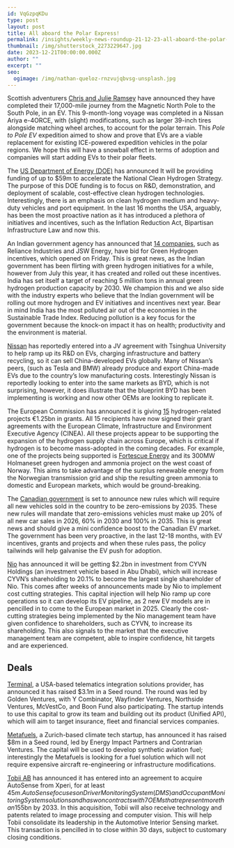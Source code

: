 ```yaml
---
id: VqGzpqKDu
type: post
layout: post
title: All aboard the Polar Express!
permalink: /insights/weekly-news-roundup-21-12-23-all-aboard-the-polar-express/
thumbnail: /img/shutterstock_2273229647.jpg
date: 2023-12-21T00:00:00.000Z
author: ""
excerpt: ""
seo:
  ogimage: /img/nathan-queloz-rnzvujqbvsg-unsplash.jpg
---
```

Scottish adventurers [Chris and Julie Ramsey](https://www.engadget.com/an-electric-car-completed-the-worlds-first-ever-drive-from-the-north-to-the-south-pole-073155506.html?guccounter=1&guce_referrer=aHR0cHM6Ly93d3cuZ29vZ2xlLmNvbS8&guce_referrer_sig=AQAAALWb-sv2i6I9nazb2Ikw3AMFx8px5A_uBnL98_1e9Nu7B_zSAd19P2R3ypCo8E7I9aNe5tdshfvqBrCwuCd1kY98AN_-Z9zPyLQ92Y1AAM6iMpVCWZsPbwZfZIkJuE3PL3xGEYA312BJVzuH5Kxp6HEW5Po4ycUvlw8pncXCdpkx) have announced they have completed their 17,000-mile journey from the Magnetic North Pole to the South Pole, in an EV. This 9-month-long voyage was completed in a Nissan Ariya e-4ORCE, with (slight) modifications, such as larger 39-inch tires alongside matching wheel arches, to account for the polar terrain. This *Pole to Pole EV* expedition aimed to show and prove that EVs are a viable replacement for existing ICE-powered expedition vehicles in the polar regions. We hope this will have a snowball effect in terms of adoption and companies will start adding EVs to their polar fleets.

The [US Department of Energy (DOE)](https://www.h2-view.com/story/us-doe-reveals-funding-opportunity-of-up-to-59m-to-support-hydrogen-strategy/2103739.article/) has announced It will be providing funding of up to $59m to accelerate the National Clean Hydrogen Strategy. The purpose of this DOE funding is to focus on R&D, demonstration, and deployment of scalable, cost-effective clean hydrogen technologies. Interestingly, there is an emphasis on clean hydrogen medium and heavy-duty vehicles and port equipment. In the last 16 months the USA, arguably, has been the most proactive nation as it has introduced a plethora of initiatives and incentives, such as the Inflation Reduction Act, Bipartisan Infrastructure Law and now this.

An Indian government agency has announced that [14 companies](https://www.reuters.com/sustainability/climate-energy/ril-adani-jsw-energy-lt-bid-green-hydrogen-electrolyser-incentives-sources-2023-12-15/), such as Reliance Industries and JSW Energy, have bid for Green Hydrogen incentives, which opened on Friday. This is great news, as the Indian government has been flirting with green hydrogen initiatives for a while, however from July this year, it has created and rolled out these incentives. India has set itself a target of reaching 5 million tons in annual green hydrogen production capacity by 2030. We champion this and we also side with the industry experts who believe that the Indian government will be rolling out more hydrogen and EV initiatives and incentives next year. Bear in mind India has the most polluted air out of the economies in the Sustainable Trade Index. Reducing pollution is a key focus for the government because the knock-on impact it has on health; productivity and the environment is material.

[Nissan](https://www.reuters.com/business/autos-transportation/nissan-set-up-joint-ev-research-with-chinas-tsinghua-university-2023-12-17/) has reportedly entered into a JV agreement with Tsinghua University to help ramp up its R&D on EVs, charging infrastructure and battery recycling, so it can sell China-developed EVs globally. Many of Nissan’s peers, (such as Tesla and BMW) already produce and export China-made EVs due to the country’s low manufacturing costs. Interestingly Nissan is reportedly looking to enter into the same markets as BYD, which is not surprising, however, it does illustrate that the blueprint BYD has been implementing is working and now other OEMs are looking to replicate it.

The European Commission has announced it is giving [15](https://www.hydrogeninsight.com/innovation/fifteen-hydrogen-projects-to-receive-1-25bn-of-eu-innovation-funding-after-signing-grant-agreements/2-1-1572279) hydrogen-related projects €1.25bn in grants. All 15 recipients have now signed their grant agreements with the European Climate, Infrastructure and Environment Executive Agency (CINEA). All these projects appear to be supporting the expansion of the hydrogen supply chain across Europe, which is critical if hydrogen is to become mass-adopted in the coming decades. For example, one of the projects being supported is [Fortescue Energy](https://www.hydrogeninsight.com/production/fortescue-awarded-200m-eu-grant-to-build-green-hydrogen-and-ammonia-project-in-norway/2-1-1572062) and its 300MW Holmaneset green hydrogen and ammonia project on the west coast of Norway. This aims to take advantage of the surplus renewable energy from the Norwegian transmission grid and ship the resulting green ammonia to domestic and European markets, which would be ground-breaking.

The [Canadian government](https://www.bloomberg.com/news/articles/2023-12-17/canada-to-announce-2035-all-ev-sales-mandate-reports-say?sref=uFYGeRuc) is set to announce new rules which will require all new vehicles sold in the country to be zero-emissions by 2035. These new rules will mandate that zero-emissions vehicles must make up 20% of all new car sales in 2026, 60% in 2030 and 100% in 2035. This is great news and should give a mini confidence boost to the Canadian EV market. The government has been very proactive, in the last 12-18 months, with EV incentives, grants and projects and when these rules pass, the policy tailwinds will help galvanise the EV push for adoption.

[Nio](https://www.reuters.com/business/autos-transportation/nio-signs-receive-22-bln-abu-dhabi-investor-cyvn-2023-12-18/) has announced it will be getting $2.2bn in investment from CYVN Holdings (an investment vehicle based in Abu Dhabi), which will increase CYVN’s shareholding to 20.1% to become the largest single shareholder of Nio. This comes after weeks of announcements made by Nio to implement cost cutting strategies. This capital injection will help Nio ramp up core operations so it can develop its EV pipeline, as 2 new EV models are in pencilled in to come to the European market in 2025. Clearly the cost-cutting strategies being implemented by the Nio management team have given confidence to shareholders, such as CYVN, to increase its shareholding. This also signals to the market that the executive management team are competent, able to inspire confidence, hit targets and are experienced.

## **Deals**

[Terminal](https://finance.yahoo.com/news/terminal-raises-3-1m-wants-140000098.html), a USA-based telematics integration solutions provider, has announced it has raised $3.1m in a Seed round. The round was led by Golden Ventures, with Y Combinator, Wayfinder Ventures, Northside Ventures, McVestCo, and Boon Fund also participating. The startup intends to use this capital to grow its team and building out its product (Unified API), which will aim to target insurance, fleet and financial services companies.

[Metafuels](https://techcrunch.com/2023/12/12/metafuels-8m/#:~:text=Metafuels%20sets%20out%20to%20change,fuel%2C%20which%20it%20calls%20aerobrew.), a Zurich-based climate tech startup, has announced it has raised $8m in a Seed round, led by Energy Impact Partners and Contrarian Ventures. The capital will be used to develop synthetic aviation fuel; interestingly the Metafuels is looking for a fuel solution which will not require expensive aircraft re-engineering or infrastructure modifications.

[Tobii AB](https://corporate.tobii.com/newsroom/press-releases/2023/12/tobii-acquires-autosense-from-xperi-accelerating-path-to-leadership-in-automotive-interior-sensing-with-expected-revenues-of-msek-500-in-2028-and-plans-a-msek-300-rights-issue) has announced it has entered into an agreement to acquire AutoSense from Xperi, for at least $45m. AutoSense focuses on Driver Monitoring System (DMS) and Occupant Monitoring System solutions and has won contracts with 7 OEMs that represent more than 15% of the global annual automobile production. Bear in mind, just the DMS market is forecasted to hit revenues of c$5bn by 2033. In this acquisition, Tobii will also receive technology and patents related to image processing and computer vision. This will help Tobii consolidate its leadership in the Automotive Interior Sensing market. This transaction is pencilled in to close within 30 days, subject to customary closing conditions.